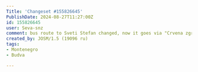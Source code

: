 ```yaml
---
Title: 'Changeset #155826645'
PublishDate: 2024-08-27T11:27:00Z
id: 155826645
user: Seva-snz
comment: bus route to Sveti Stefan changed, now it goes via "Crvena zgrada"
created_by: JOSM/1.5 (19096 ru)
tags:
- Montenegro
- Budva

---
```

